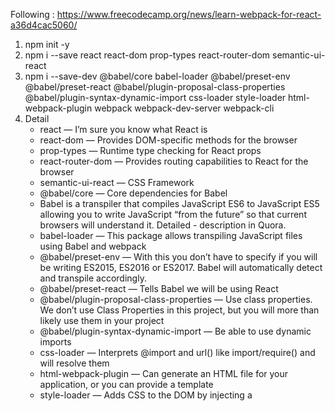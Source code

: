 Following : https://www.freecodecamp.org/news/learn-webpack-for-react-a36d4cac5060/
1. npm init -y
2. npm i --save react react-dom prop-types react-router-dom semantic-ui-react
3. npm i --save-dev @babel/core babel-loader @babel/preset-env @babel/preset-react @babel/plugin-proposal-class-properties @babel/plugin-syntax-dynamic-import css-loader style-loader html-webpack-plugin webpack webpack-dev-server webpack-cli
4. Detail
    - react — I’m sure you know what React is
    - react-dom — Provides DOM-specific methods for the browser
    - prop-types — Runtime type checking for React props
    - react-router-dom — Provides routing capabilities to React for the browser
    - semantic-ui-react — CSS Framework
    - @babel/core — Core dependencies for Babel
    - Babel is a transpiler that compiles JavaScript ES6 to JavaScript ES5 allowing you to write JavaScript “from the future” so that current browsers will understand it. Detailed   - description in Quora.
    - babel-loader — This package allows transpiling JavaScript files using Babel and webpack
    - @babel/preset-env — With this you don’t have to specify if you will be writing ES2015, ES2016 or ES2017. Babel will automatically detect and transpile accordingly.
    - @babel/preset-react — Tells Babel we will be using React
    - @babel/plugin-proposal-class-properties — Use class properties. We don’t use Class Properties in this project, but you will more than likely use them in your project
    - @babel/plugin-syntax-dynamic-import — Be able to use dynamic imports
    - css-loader — Interprets @import and url() like import/require() and will resolve them
    - html-webpack-plugin — Can generate an HTML file for your application, or you can provide a template
    - style-loader — Adds CSS to the DOM by injecting a <style> tag
    - webpack — Module bundler
    - webpack-cli — Command Line Interface, needed for Webpack 4.0.1 and latest
    - webpack-dev-server — Provides a development server for your application
5. Hot Module Replacement (HMR)
npm i --save-dev react-hot-loader
6. Code Splitting
    - By Route
        npm i --save-dev react-imported-component react-delay-render
    - By Vendor
7. Production Configuration
    npm i --save-dev mini-css-extract-plugin
    npm i --save-dev postcss-loader autoprefixer cssnano postcss-preset-env
    - prebuild — Will run before the build script and delete the dist directory created by our last production build. We use the library rimraf for this
    - build — First we use cross-env library just in case somebody is using Windows. This way setting up environment variables with NODE_ENV will work. Then we call Webpack with the -p flag to tell it to optimize this build for production, and finally we specify the production configuration.
    npm i --save-dev rimraf cross-env
8. Webpack Composition
    npm i --save-dev webpack-merge chalk
    mkdir -p build-utils/addons
    cd build-utils
    touch build-validations.js common-paths.js webpack.common.js webpack.dev.js webpack.prod.js
9. BONUS: Setting up Webpack Bundle Analyzer
    npm i webpack-bundle-analyzer --save-dev
    touch build-utils/addons/webpack.bundleanalyzer.js


Hello GitBOT